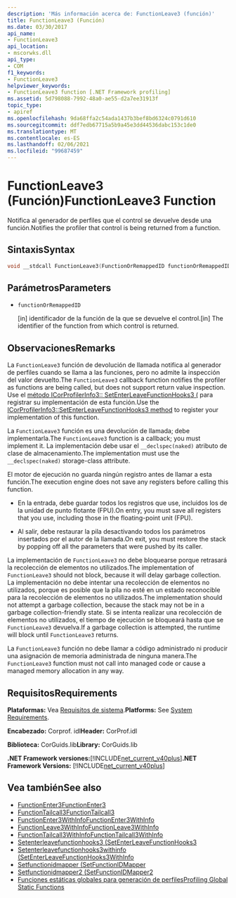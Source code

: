 ```yaml
---
description: 'Más información acerca de: FunctionLeave3 (función)'
title: FunctionLeave3 (Función)
ms.date: 03/30/2017
api_name:
- FunctionLeave3
api_location:
- mscorwks.dll
api_type:
- COM
f1_keywords:
- FunctionLeave3
helpviewer_keywords:
- FunctionLeave3 function [.NET Framework profiling]
ms.assetid: 5d798088-7992-48a0-ae55-d2a7ee31913f
topic_type:
- apiref
ms.openlocfilehash: 9da68ffa2c54ada1437b3bef8bd6324c0791d610
ms.sourcegitcommit: ddf7edb67715a5b9a45e3dd44536dabc153c1de0
ms.translationtype: MT
ms.contentlocale: es-ES
ms.lasthandoff: 02/06/2021
ms.locfileid: "99687459"
---
```

# <a name="functionleave3-function"></a><span data-ttu-id="f0050-103">FunctionLeave3 (Función)</span><span class="sxs-lookup"><span data-stu-id="f0050-103">FunctionLeave3 Function</span></span>

<span data-ttu-id="f0050-104">Notifica al generador de perfiles que el control se devuelve desde una función.</span><span class="sxs-lookup"><span data-stu-id="f0050-104">Notifies the profiler that control is being returned from a function.</span></span>  
  
## <a name="syntax"></a><span data-ttu-id="f0050-105">Sintaxis</span><span class="sxs-lookup"><span data-stu-id="f0050-105">Syntax</span></span>  
  
```cpp  
void __stdcall FunctionLeave3(FunctionOrRemappedID functionOrRemappedID);  
```  
  
## <a name="parameters"></a><span data-ttu-id="f0050-106">Parámetros</span><span class="sxs-lookup"><span data-stu-id="f0050-106">Parameters</span></span>  

- `functionOrRemappedID`

  <span data-ttu-id="f0050-107">\[in] identificador de la función de la que se devuelve el control.</span><span class="sxs-lookup"><span data-stu-id="f0050-107">\[in] The identifier of the function from which control is returned.</span></span>
  
## <a name="remarks"></a><span data-ttu-id="f0050-108">Observaciones</span><span class="sxs-lookup"><span data-stu-id="f0050-108">Remarks</span></span>  

 <span data-ttu-id="f0050-109">La `FunctionLeave3` función de devolución de llamada notifica al generador de perfiles cuando se llama a las funciones, pero no admite la inspección del valor devuelto.</span><span class="sxs-lookup"><span data-stu-id="f0050-109">The `FunctionLeave3` callback function notifies the profiler as functions are being called, but does not support return value inspection.</span></span> <span data-ttu-id="f0050-110">Use el [método ICorProfilerInfo3:: SetEnterLeaveFunctionHooks3 (](icorprofilerinfo3-setenterleavefunctionhooks3-method.md) para registrar su implementación de esta función.</span><span class="sxs-lookup"><span data-stu-id="f0050-110">Use the [ICorProfilerInfo3::SetEnterLeaveFunctionHooks3 method](icorprofilerinfo3-setenterleavefunctionhooks3-method.md) to register your implementation of this function.</span></span>  
  
 <span data-ttu-id="f0050-111">La `FunctionLeave3` función es una devolución de llamada; debe implementarla.</span><span class="sxs-lookup"><span data-stu-id="f0050-111">The `FunctionLeave3` function is a callback; you must implement it.</span></span> <span data-ttu-id="f0050-112">La implementación debe usar el `__declspec(naked)` atributo de clase de almacenamiento.</span><span class="sxs-lookup"><span data-stu-id="f0050-112">The implementation must use the `__declspec(naked)` storage-class attribute.</span></span>  
  
 <span data-ttu-id="f0050-113">El motor de ejecución no guarda ningún registro antes de llamar a esta función.</span><span class="sxs-lookup"><span data-stu-id="f0050-113">The execution engine does not save any registers before calling this function.</span></span>  
  
- <span data-ttu-id="f0050-114">En la entrada, debe guardar todos los registros que use, incluidos los de la unidad de punto flotante (FPU).</span><span class="sxs-lookup"><span data-stu-id="f0050-114">On entry, you must save all registers that you use, including those in the floating-point unit (FPU).</span></span>  
  
- <span data-ttu-id="f0050-115">Al salir, debe restaurar la pila desactivando todos los parámetros insertados por el autor de la llamada.</span><span class="sxs-lookup"><span data-stu-id="f0050-115">On exit, you must restore the stack by popping off all the parameters that were pushed by its caller.</span></span>  
  
 <span data-ttu-id="f0050-116">La implementación de `FunctionLeave3` no debe bloquearse porque retrasará la recolección de elementos no utilizados.</span><span class="sxs-lookup"><span data-stu-id="f0050-116">The implementation of `FunctionLeave3` should not block, because it will delay garbage collection.</span></span> <span data-ttu-id="f0050-117">La implementación no debe intentar una recolección de elementos no utilizados, porque es posible que la pila no esté en un estado reconocible para la recolección de elementos no utilizados.</span><span class="sxs-lookup"><span data-stu-id="f0050-117">The implementation should not attempt a garbage collection, because the stack may not be in a garbage collection-friendly state.</span></span> <span data-ttu-id="f0050-118">Si se intenta realizar una recolección de elementos no utilizados, el tiempo de ejecución se bloqueará hasta que se `FunctionLeave3` devuelva.</span><span class="sxs-lookup"><span data-stu-id="f0050-118">If a garbage collection is attempted, the runtime will block until `FunctionLeave3` returns.</span></span>  
  
 <span data-ttu-id="f0050-119">La `FunctionLeave3` función no debe llamar a código administrado ni producir una asignación de memoria administrada de ninguna manera.</span><span class="sxs-lookup"><span data-stu-id="f0050-119">The `FunctionLeave3` function must not call into managed code or cause a managed memory allocation in any way.</span></span>  
  
## <a name="requirements"></a><span data-ttu-id="f0050-120">Requisitos</span><span class="sxs-lookup"><span data-stu-id="f0050-120">Requirements</span></span>  

 <span data-ttu-id="f0050-121">**Plataformas:** Vea [Requisitos de sistema](../../get-started/system-requirements.md).</span><span class="sxs-lookup"><span data-stu-id="f0050-121">**Platforms:** See [System Requirements](../../get-started/system-requirements.md).</span></span>  
  
 <span data-ttu-id="f0050-122">**Encabezado:** Corprof. idl</span><span class="sxs-lookup"><span data-stu-id="f0050-122">**Header:** CorProf.idl</span></span>  
  
 <span data-ttu-id="f0050-123">**Biblioteca:** CorGuids.lib</span><span class="sxs-lookup"><span data-stu-id="f0050-123">**Library:** CorGuids.lib</span></span>  
  
 <span data-ttu-id="f0050-124">**.NET Framework versiones:**[!INCLUDE[net_current_v40plus](../../../../includes/net-current-v40plus-md.md)]</span><span class="sxs-lookup"><span data-stu-id="f0050-124">**.NET Framework Versions:** [!INCLUDE[net_current_v40plus](../../../../includes/net-current-v40plus-md.md)]</span></span>  
  
## <a name="see-also"></a><span data-ttu-id="f0050-125">Vea también</span><span class="sxs-lookup"><span data-stu-id="f0050-125">See also</span></span>

- [<span data-ttu-id="f0050-126">FunctionEnter3</span><span class="sxs-lookup"><span data-stu-id="f0050-126">FunctionEnter3</span></span>](functionenter3-function.md)
- [<span data-ttu-id="f0050-127">FunctionTailcall3</span><span class="sxs-lookup"><span data-stu-id="f0050-127">FunctionTailcall3</span></span>](functiontailcall3-function.md)
- [<span data-ttu-id="f0050-128">FunctionEnter3WithInfo</span><span class="sxs-lookup"><span data-stu-id="f0050-128">FunctionEnter3WithInfo</span></span>](functiontailcall3-function.md)
- [<span data-ttu-id="f0050-129">FunctionLeave3WithInfo</span><span class="sxs-lookup"><span data-stu-id="f0050-129">FunctionLeave3WithInfo</span></span>](functionleave3withinfo-function.md)
- [<span data-ttu-id="f0050-130">FunctionTailcall3WithInfo</span><span class="sxs-lookup"><span data-stu-id="f0050-130">FunctionTailcall3WithInfo</span></span>](functiontailcall3withinfo-function.md)
- [<span data-ttu-id="f0050-131">Setenterleavefunctionhooks3 (</span><span class="sxs-lookup"><span data-stu-id="f0050-131">SetEnterLeaveFunctionHooks3</span></span>](icorprofilerinfo3-setenterleavefunctionhooks3-method.md)
- [<span data-ttu-id="f0050-132">Setenterleavefunctionhooks3withinfo (</span><span class="sxs-lookup"><span data-stu-id="f0050-132">SetEnterLeaveFunctionHooks3WithInfo</span></span>](icorprofilerinfo3-setenterleavefunctionhooks3withinfo-method.md)
- [<span data-ttu-id="f0050-133">Setfunctionidmapper (</span><span class="sxs-lookup"><span data-stu-id="f0050-133">SetFunctionIDMapper</span></span>](icorprofilerinfo-setfunctionidmapper-method.md)
- [<span data-ttu-id="f0050-134">Setfunctionidmapper2 (</span><span class="sxs-lookup"><span data-stu-id="f0050-134">SetFunctionIDMapper2</span></span>](icorprofilerinfo3-setfunctionidmapper2-method.md)
- [<span data-ttu-id="f0050-135">Funciones estáticas globales para generación de perfiles</span><span class="sxs-lookup"><span data-stu-id="f0050-135">Profiling Global Static Functions</span></span>](profiling-global-static-functions.md)
